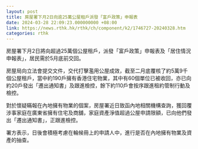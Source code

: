 ```yaml
---
layout: post
title: 房屋署下月2日向逾25萬公屋租戶派發「富戶政策」申報表
date: 2024-03-28 22:09:23.000000000 +08:00
link: https://news.rthk.hk/rthk/ch/component/k2/1746727-20240328.htm
categories: rthk
---
```


房屋署下月2日將向超過25萬個公屋租戶，派發「富戶政策」申報表及「居住情況申報表」，居民需於5月底前交回。

房屋局向立法會提交文件，交代打擊濫用公屋成效，截至二月底覆核了約5萬9千個公屋租戶，當中約190戶擁有香港住宅物業，其中有60個單位已被收回，亦已向約20戶發出「遷出通知書」及跟進檢控，餘下約110戶會按序跟進租約管制行動及檢控。

對於懷疑瞞報在內地擁有物業的個案，房屋署近日致函內地相關機構查詢，獲回覆涉事家庭在廣東省擁有住宅及商舖，家庭資產淨值超過公屋申請限額，已向他們發出「遷出通知書」，正跟進檢控。

署方表示，日後會積極考慮在輪候冊上的申請人中，進行是否在內地擁有物業及資產的抽查。
